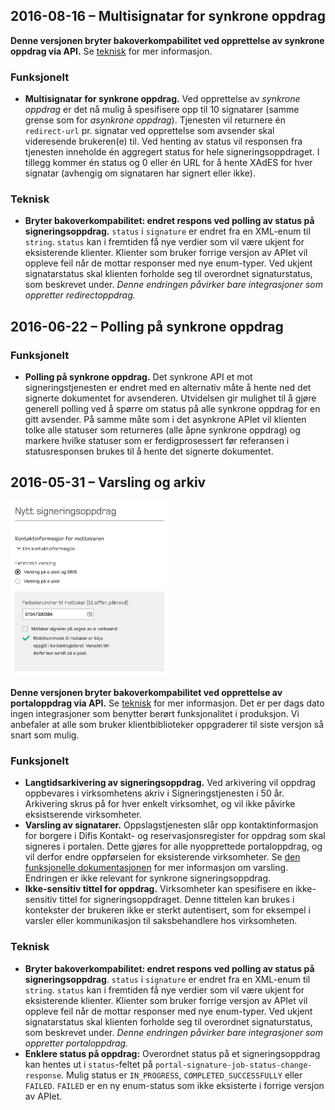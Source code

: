 ## 2016-08-16 – Multisignatar for synkrone oppdrag

**Denne versjonen bryter bakoverkompabilitet ved opprettelse av synkrone oppdrag via API.** Se [teknisk](#teknisk) for mer informasjon.

### Funksjonelt

* **Multisignatar for synkrone oppdrag.** Ved opprettelse av _synkrone oppdrag_ er det nå mulig å spesifisere opp til 10 signatarer (samme grense som for _asynkrone oppdrag_). Tjenesten vil returnere én `redirect-url` pr. signatar ved opprettelse som avsender skal videresende brukeren(e) til. Ved henting av status vil responsen fra tjenesten inneholde én aggregert status for hele signeringsoppdraget. I tillegg kommer én status og 0 eller én URL for å hente XAdES for hver signatar (avhengig om signataren har signert eller ikke).

### Teknisk

* **Bryter bakoverkompabilitet: endret respons ved polling av status på signeringsoppdrag.** `status` i `signature` er endret fra en XML-enum til `string`. `status` kan i fremtiden få nye verdier som vil være ukjent for eksisterende klienter. Klienter som bruker forrige versjon av APIet vil oppleve feil når de mottar responser med nye enum-typer. Ved ukjent signatarstatus skal klienten forholde seg til overordnet signaturstatus, som beskrevet under. _Denne endringen påvirker bare integrasjoner som oppretter redirectoppdrag._

## 2016-06-22 – Polling på synkrone oppdrag

###  Funksjonelt

* **Polling på synkrone oppdrag.**
  Det synkrone API et mot signeringstjenesten er endret med en alternativ måte å hente ned det signerte dokumentet for avsenderen. Utvidelsen gir mulighet til å gjøre generell polling ved å spørre om status på alle synkrone oppdrag for en gitt avsender. På samme måte som i det asynkrone APIet vil klienten tolke alle statuser som returneres (alle åpne synkrone oppdrag) og markere hvilke statuser som er ferdigprosessert før referansen i statusresponsen brukes til å hente det signerte dokumentet.

## 2016-05-31 – Varsling og arkiv

<img src="screenshots/2016-05-31-virksomhetsgrensesnitt-varsling.png" style="width: 50%" alt="Skjermbilde av varsling i virksomhetsadmin" width="30%"></img>

**Denne versjonen bryter bakoverkompabilitet ved opprettelse av portaloppdrag via API.** Se [teknisk](#teknisk) for mer informasjon. Det er per dags dato ingen integrasjoner som benytter berørt funksjonalitet i produksjon. Vi anbefaler at alle som bruker klientbiblioteker oppgraderer til siste versjon så snart som mulig.

### Funksjonelt

* **Langtidsarkivering av signeringsoppdrag.**
  Ved arkivering vil oppdrag oppbevares i virksomhetens akriv i Signeringstjenesten i 50 år. Arkivering skrus på for hver enkelt virksomhet, og vil ikke påvirke eksistserende virksomheter.
* **Varsling av signatarer.** 
  Oppslagstjenesten slår opp kontaktinformasjon for borgere i Difis Kontakt- og reservasjonsregister for oppdrag som skal signeres i portalen. Dette gjøres for alle nyopprettede portaloppdrag, og vil derfor endre oppførselen for eksisterende virksomheter. Se [den funksjonelle dokumentasjonen](funksjonell-spesifikasjon.md#varsling) for mer informasjon om varsling. Endringen er ikke relevant for synkrone signeringsoppdrag.
* **Ikke-sensitiv tittel for oppdrag.**
  Virksomheter kan spesifisere en ikke-sensitiv tittel for signeringsoppdraget. Denne tittelen kan brukes i kontekster der brukeren ikke er sterkt autentisert, som for eksempel i varsler eller kommunikasjon til saksbehandlere hos virksomheten.

### Teknisk

* **Bryter bakoverkompabilitet: endret respons ved polling av status på signeringsoppdrag**.
  `status` i `signature` er endret fra en XML-enum til `string`. `status` kan i fremtiden få nye verdier som vil være ukjent for eksisterende klienter. Klienter som bruker forrige versjon av APIet vil oppleve feil når de mottar responser med nye enum-typer. Ved ukjent signatarstatus skal klienten forholde seg til overordnet signaturstatus, som beskrevet under. *Denne endringen påvirker bare integrasjoner som oppretter portaloppdrag.*
* **Enklere status på oppdrag:** Overordnet status på et signeringsoppdrag kan hentes ut i `status`-feltet på `portal-signature-job-status-change-response`. Mulig status er `IN_PROGRESS`, `COMPLETED_SUCCESSFULLY` eller `FAILED`. `FAILED` er en ny enum-status som ikke eksisterte i forrige versjon av APIet.
